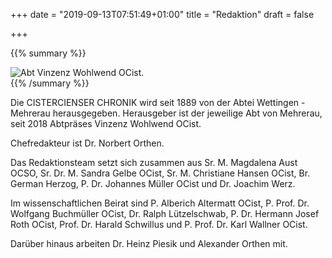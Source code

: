 +++
date = "2019-09-13T07:51:49+01:00"
title = "Redaktion"
draft = false

+++

{{% summary %}}
<div>
<img src="/img/abt-vinzenz.jpg" alt="Abt Vinzenz Wohlwend OCist." title="Herausgeber der Cistercienserchronik Abt Vinzenz Wohlwend OCist." />
</div>
{{% /summary %}}

Die  CISTERCIENSER CHRONIK wird seit 1889 von der Abtei Wettingen - Mehrerau herausgegeben. Herausgeber ist der jeweilige Abt von Mehrerau, seit 2018 Abtpräses Vinzenz Wohlwend OCist.

 

Chefredakteur ist Dr. Norbert Orthen.

Das Redaktionsteam setzt sich zusammen aus Sr. M. Magdalena Aust OCSO, Sr. Dr. M. Sandra Gelbe OCist, Sr. M. Christiane Hansen OCist, Br. German Herzog, P. Dr. Johannes Müller OCist und Dr. Joachim Werz.

 

Im wissenschaftlichen Beirat sind P. Alberich Altermatt OCist, P. Prof. Dr. Wolfgang Buchmüller OCist, Dr. Ralph Lützelschwab, P. Dr. Hermann Josef Roth OCist, Prof. Dr. Harald Schwillus und P. Prof. Dr. Karl Wallner OCist.

Darüber hinaus arbeiten Dr. Heinz Piesik und Alexander Orthen mit.
